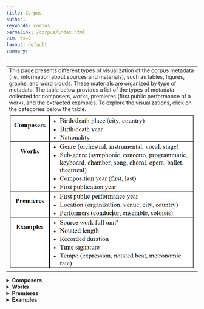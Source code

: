 ```yaml
---
title: Corpus
author: 
keywords: corpus
permalink: /corpus/index.html
vim: ts=3
layout: default
summary: 
---
```



<table>
<tbody>

   <tr>
    <td class="topalign" colspan="2">This page presents different types of visualization of the corpus metadata (i.e., information about sources and materials), such as tables, figures, graphs, and word clouds. These materials are organized by type of metadata. The table below provides a list of the types of metadata collected for composers, works, premieres (first public performance of a work), and the extracted examples. To explore the visualizations, click on the categories below the table. </td>
  </tr>
  <tr>
    <td class="topalign" colspan="2"><img width="800" src="/corpus/Metadata Table.png"></td>
  </tr>
</tbody>
</table>


<details markdown="1">
<summary style="display:list-item !important"><b>Composers</b></summary>
<table>
<tbody>
  <tr>
    <td class="centeralign" colspan="2"><b>Timeline of Composers by Birth Year</b></td>
  </tr>
  <tr>
    <td class="topalign" colspan="2"><img width="800" src="/corpus/Timeline of Composers by Birth Year graph.png"></td>
  </tr>

  <tr>
    <td class="centeralign"><b>Birth Region or Country</b></td>
    <td class="centeralign"><b>Death Region or Country</b></td>
  </tr>
  <tr>
    <td class="topalign"><img width="385" src="/corpus/Birth Region or Country.png"></td>
    <td class="topalign"><img width="385" src="/corpus/Death Region or Country.png"></td>
  </tr>
</tbody>
</table>
</details>

<details markdown="1">
<summary style="display:list-item !important"><b>Works</b></summary>
<table>
<tbody>
  <tr>
    <td class="centeralign" colspan="2"><b>Works by Composer</b></td>
  </tr>
  <tr>
    <td class="topalign" colspan="2"><img width="800" src="/corpus/Works by Composer cloud.png"></td>
  </tr>

  <tr>
    <td class="centeralign" colspan="2"><b>Works & Examples</b></td>
  </tr>
  <tr>
    <td class="topalign" colspan="2"><img width="800" src="/corpus/Works _ Examples graph.png"></td>
  </tr>
   
  <tr>
    <td class="centeralign" colspan="2"><b>Composition Year by Decade</b></td>
  </tr>
  <tr>
    <td class="topalign" colspan="2"><img width="800" src="/corpus/Composition Year by Decade table _ graph.png"></td>
  </tr>  
  
  <tr>
    <td class="centeralign"><b>Genre Percentage Distribution</b></td>
    <td class="centeralign"><b>Sub-genre Percentage Distribution</b></td>
  </tr>
  <tr>
    <td class="topalign"><img width="385" src="/corpus/Genre Percentage Distribution graph.png"></td>
    <td class="topalign"><img width="385" src="/corpus/Sub-genre Percentage Distribution graph.png"></td>
  </tr>
</tbody>
</table>
</details>

<details markdown="1">
<summary style="display:list-item !important"><b>Premieres</b></summary>
<table>
<tbody>
  <tr>
    <td class="centeralign" colspan="2"><b>Premieres Location</b></td>
  </tr>
  <tr>
    <td class="topalign" colspan="2"><img width="800" src="/corpus/Premieres Location list.png"></td>
  </tr>
  
  <tr>
    <td class="centeralign"><b>Ensembles</b></td>
    <td class="centeralign"><b>Conductors</b></td>
  </tr>
  <tr>
    <td class="topalign"><img width="385" src="/corpus/Ensembles cloud.png"></td>
    <td class="topalign"><img width="385" src="/corpus/Conductors cloud.png"></td>
  </tr>
   
  <tr>
    <td class="centeralign" colspan="2"><b>Soloists</b></td>
  </tr>
  <tr>
    <td class="topalign" colspan="2"><img width="800" src="/corpus/Soloists cloud.png"></td>
  </tr>  
</tbody>
</table>
</details>

<details markdown="1">
<summary style="display:list-item !important"><b>Examples</b></summary>
<table>
<tbody>
  <tr>
    <td class="centeralign"><b>Examples by Composers</b></td>
    <td class="centeralign"><b>Length of Examples by Composer</b></td>
  </tr>
  <tr>
    <td class="topalign"><img width="385" src="/corpus/Examples by Composers cloud.png"></td>
    <td class="topalign"><img width="385" src="/corpus/Length of Examples by Composer graph.png"></td>
  </tr>

  <tr>
    <td class="centeralign"><b>Full Unit Start Tempo</b></td>
    <td class="centeralign"><b>Example Start Tempo</b></td>
  </tr>
  <tr>
    <td class="topalign"><img width="385" src="/corpus/Full Unit Start Tempo cloud.png"></td>
    <td class="topalign"><img width="385" src="/corpus/Example Start Tempo cloud.png"></td>
  </tr>  
  
  <tr>
    <td class="centeralign" colspan="2"><b>Start Time Signatures by Type</b></td>
  </tr>
  <tr>
    <td class="topalign" colspan="2"><img width="800" src="/corpus/Start Time Signatures by Type graph.png"></td>
  </tr>  
  
  <tr>
    <td class="centeralign"><b>Time Signatures Frequency (RDS)</b></td>
    <td class="centeralign"><b>Time Signatures Frequency (TDS)</b></td>
  </tr>
  <tr>
    <td class="topalign"><img width="385" src="/corpus/Time Signatures Frequency graph (RDS).png"></td>
    <td class="topalign"><img width="385" src="/corpus/Time Signatures Frequency graph (TDS).png"></td>
  </tr>
  
  <tr>
    <td class="centeralign"><b>Polymetric Time Signatures (RDS)</b></td>
    <td class="centeralign"><b>Polymetric Time Signatures (TDS)</b></td>
  </tr>
  <tr>
    <td class="topalign"><img width="385" src="/corpus/Polymetric Time Signatures (RDS-2) chart.png"></td>
    <td class="topalign"><img width="385" src="/corpus/Polymetric Time Signatures (TDS-16) chart.png"></td>
  </tr>
</tbody>
</table>
</details>
